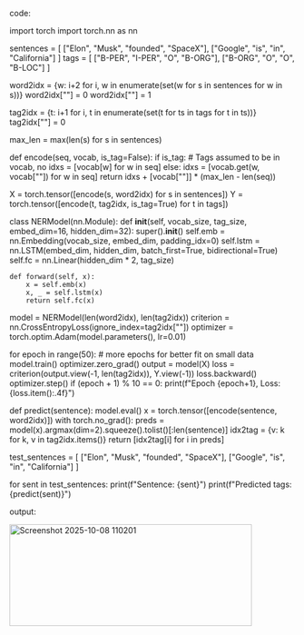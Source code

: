 code:

import torch
import torch.nn as nn

sentences = [
    ["Elon", "Musk", "founded", "SpaceX"],
    ["Google", "is", "in", "California"]
]
tags = [
    ["B-PER", "I-PER", "O", "B-ORG"],
    ["B-ORG", "O", "O", "B-LOC"]
]

word2idx = {w: i+2 for i, w in enumerate(set(w for s in sentences for w in s))}
word2idx["<PAD>"] = 0
word2idx["<UNK>"] = 1

tag2idx = {t: i+1 for i, t in enumerate(set(t for ts in tags for t in ts))}
tag2idx["<PAD>"] = 0

max_len = max(len(s) for s in sentences)

def encode(seq, vocab, is_tag=False):
    if is_tag:
        # Tags assumed to be in vocab, no <UNK>
        idxs = [vocab[w] for w in seq]
    else:
        idxs = [vocab.get(w, vocab["<UNK>"]) for w in seq]
    return idxs + [vocab["<PAD>"]] * (max_len - len(seq))

X = torch.tensor([encode(s, word2idx) for s in sentences])
Y = torch.tensor([encode(t, tag2idx, is_tag=True) for t in tags])

class NERModel(nn.Module):
    def __init__(self, vocab_size, tag_size, embed_dim=16, hidden_dim=32):
        super().__init__()
        self.emb = nn.Embedding(vocab_size, embed_dim, padding_idx=0)
        self.lstm = nn.LSTM(embed_dim, hidden_dim, batch_first=True, bidirectional=True)
        self.fc = nn.Linear(hidden_dim * 2, tag_size)

    def forward(self, x):
        x = self.emb(x)
        x, _ = self.lstm(x)
        return self.fc(x)

model = NERModel(len(word2idx), len(tag2idx))
criterion = nn.CrossEntropyLoss(ignore_index=tag2idx["<PAD>"])
optimizer = torch.optim.Adam(model.parameters(), lr=0.01)

for epoch in range(50):  # more epochs for better fit on small data
    model.train()
    optimizer.zero_grad()
    output = model(X)
    loss = criterion(output.view(-1, len(tag2idx)), Y.view(-1))
    loss.backward()
    optimizer.step()
    if (epoch + 1) % 10 == 0:
        print(f"Epoch {epoch+1}, Loss: {loss.item():.4f}")

def predict(sentence):
    model.eval()
    x = torch.tensor([encode(sentence, word2idx)])
    with torch.no_grad():
        preds = model(x).argmax(dim=2).squeeze().tolist()[:len(sentence)]
    idx2tag = {v: k for k, v in tag2idx.items()}
    return [idx2tag[i] for i in preds]

test_sentences = [
    ["Elon", "Musk", "founded", "SpaceX"],
    ["Google", "is", "in", "California"]
]

for sent in test_sentences:
    print(f"Sentence: {sent}")
    print(f"Predicted tags: {predict(sent)}")

output:

<img width="427" height="179" alt="Screenshot 2025-10-08 110201" src="https://github.com/user-attachments/assets/3601df7e-c387-4470-b310-ee2f87b47839" />
